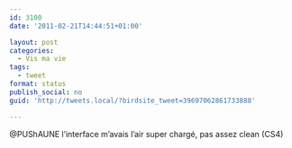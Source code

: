 ```yaml
---
id: 3100
date: '2011-02-21T14:44:51+01:00'

layout: post
categories:
  - Vis ma vie
tags:
  - tweet
format: status
publish_social: no
guid: 'http://tweets.local/?birdsite_tweet=39697062861733888'

---
```


@PUShAUNE l’interface m’avais l’air super chargé, pas assez clean (CS4)